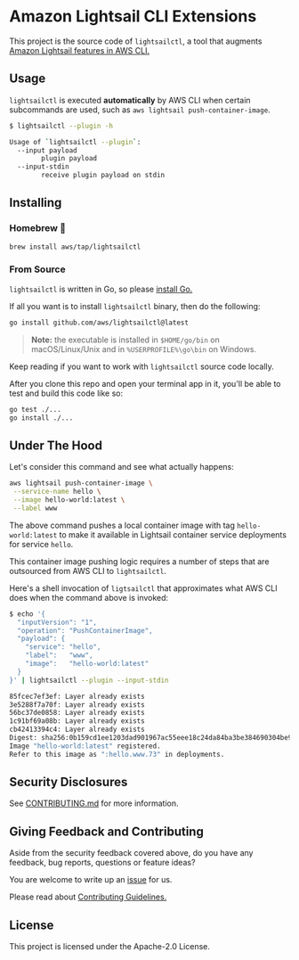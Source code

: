 # Amazon Lightsail CLI Extensions

This project is the source code of `lightsailctl`, a tool that
augments [Amazon Lightsail features in AWS CLI.][lscli]

## Usage

`lightsailctl` is executed **automatically** by AWS CLI when certain
subcommands are used, such as `aws lightsail push-container-image`.

```sh
$ lightsailctl --plugin -h

Usage of `lightsailctl --plugin`:
  --input payload
        plugin payload
  --input-stdin
        receive plugin payload on stdin
```

## Installing

### Homebrew 🍻

```sh
brew install aws/tap/lightsailctl
```

### From Source

`lightsailctl` is written in Go, so please [install Go.][getgo]

If all you want is to install `lightsailctl` binary, then do the following:

```sh
go install github.com/aws/lightsailctl@latest
```

> **Note:** the executable is installed in `$HOME/go/bin` on macOS/Linux/Unix
> and in `%USERPROFILE%\go\bin` on Windows.

Keep reading if you want to work with `lightsailctl` source code locally.

After you clone this repo and open your terminal app in it, you'll be
able to test and build this code like so:

```sh
go test ./...
go install ./...
```

## Under The Hood

Let's consider this command and see what actually happens:

```sh
aws lightsail push-container-image \
 --service-name hello \
 --image hello-world:latest \
 --label www
```

The above command pushes a local container image with tag
`hello-world:latest` to make it available in Lightsail container
service deployments for service `hello`.

This container image pushing logic requires a number of steps that are
outsourced from AWS CLI to `lightsailctl`.

Here's a shell invocation of `ligtsailctl` that approximates what AWS
CLI does when the command above is invoked:

```sh
$ echo '{
  "inputVersion": "1",
  "operation": "PushContainerImage",
  "payload": {
    "service": "hello",
    "label":   "www",
    "image":   "hello-world:latest"
  }
}' | lightsailctl --plugin --input-stdin

85fcec7ef3ef: Layer already exists 
3e5288f7a70f: Layer already exists 
56bc37de0858: Layer already exists 
1c91bf69a08b: Layer already exists 
cb42413394c4: Layer already exists 
Digest: sha256:0b159cd1ee1203dad901967ac55eee18c24da84ba3be384690304be93538bea8
Image "hello-world:latest" registered.
Refer to this image as ":hello.www.73" in deployments.
```

## Security Disclosures

See [CONTRIBUTING.md](CONTRIBUTING.md#security-issue-notifications) for
more information.

## Giving Feedback and Contributing

Aside from the security feedback covered above, do you have any
feedback, bug reports, questions or feature ideas?

You are welcome to write up an [issue][issue] for us.

Please read about [Contributing Guidelines.](CONTRIBUTING.md)

## License

This project is licensed under the Apache-2.0 License.

[lscli]: https://docs.aws.amazon.com/cli/latest/reference/lightsail/index.html
[getgo]: https://go.dev/doc/install
[issue]: https://github.com/aws/lightsailctl/issues/new
